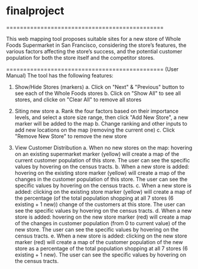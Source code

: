 # finalproject

==============================================

This web mapping tool proposes suitable sites for a new store of Whole Foods Supermarket in San Francisco,
considering the store’s features, the various factors affecting the store’s success, and the potential
customer population for both the store itself and the competitor stores.

==============================================
(User Manual) The tool has the following features:

1. Show/Hide Stores (markers)
  a. Click on "Next" & "Previous" button to see each of the Whole Foods stores
  b. Click on "Show All" to see all stores, and clicke on "Clear All" to remove all stores

2. Siting new store
  a. Rank the four factors based on their importance levels, and select a store size range,
     then click "Add New Store", a new marker will be added to the map
  b. Change ranking and other inputs to add new locations on the map (removing the current one)
  c. Click "Remove New Store" to remove the new store

3. View Customer Distribution
  a. When no new stores on the map: hovering on an existing supermarket marker (yellow) will create
     a map of the current customer population of this store. The user can see the specific values
     by hovering on the census tracts.
  b. When a new store is added: hovering on the existing store marker (yellow) will create a map
     of the changes in the customer population of this store. The user can see the specific values
     by hovering on the census tracts.
  c. When a new store is added: clicking on the existing store marker (yellow) will create a map
     of the percentage (of the total population shopping at all 7 stores (6 existing + 1 new))
     change of the customers at this store. The user can see the specific values by hovering on
     the census tracts.
  d. When a new store is added: hovering on the new store marker (red) will create a map of the
     changes in customer population (from 0 to current value) of the new store. The user can see
     the specific values by hovering on the census tracts.
  e. When a new store is added: clicking on the new store marker (red) will create a map of the
     customer population of the new store as a percentage of the total population shopping at all
     7 stores (6 existing + 1 new). The user can see the specific values by hovering on the census
     tracts.
